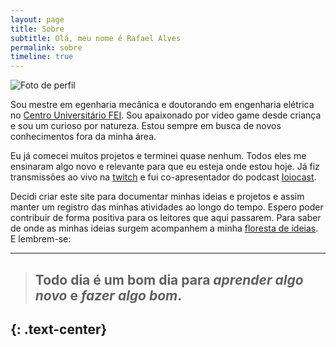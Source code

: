 ```yaml
---
layout: page
title: Sobre
subtitle: Olá, meu nome é Rafael Alves
permalink: sobre
timeline: true
---
```


<img src="{{ '/assets/img/perfil.jpg' | relative_url }}" class="w-50 mx-auto d-block rounded-circle" alt="Foto de perfil">

Sou mestre em egenharia mecânica e doutorando em engenharia elétrica no [Centro Universitário FEI](https://portal.fei.edu.br/). Sou apaixonado por video game desde criança e sou um curioso por natureza. Estou sempre em busca de novos conhecimentos fora da minha área. 

Eu já comecei muitos projetos e terminei quase nenhum. Todos eles me ensinaram algo novo e relevante para que eu esteja onde estou hoje. Já fiz transmissões ao vivo na [twitch](https://www.twitch.tv/rafaelalvesitm) e fui co-apresentador do podcast [Ioiocast](https://anchor.fm/ioiocast).

Decidi criar este site para documentar minhas ideias e projetos e assim manter um registro das minhas atividades ao longo do tempo. Espero poder contribuir de forma positiva para os leitores que aqui passarem. Para saber de onde as minhas ideias surgem acompanhem a minha [floresta de ideias](floresta). E lembrem-se: 

---

> ## Todo dia é um bom dia para ***aprender algo novo*** e ***fazer algo bom***.
{: .text-center}
---